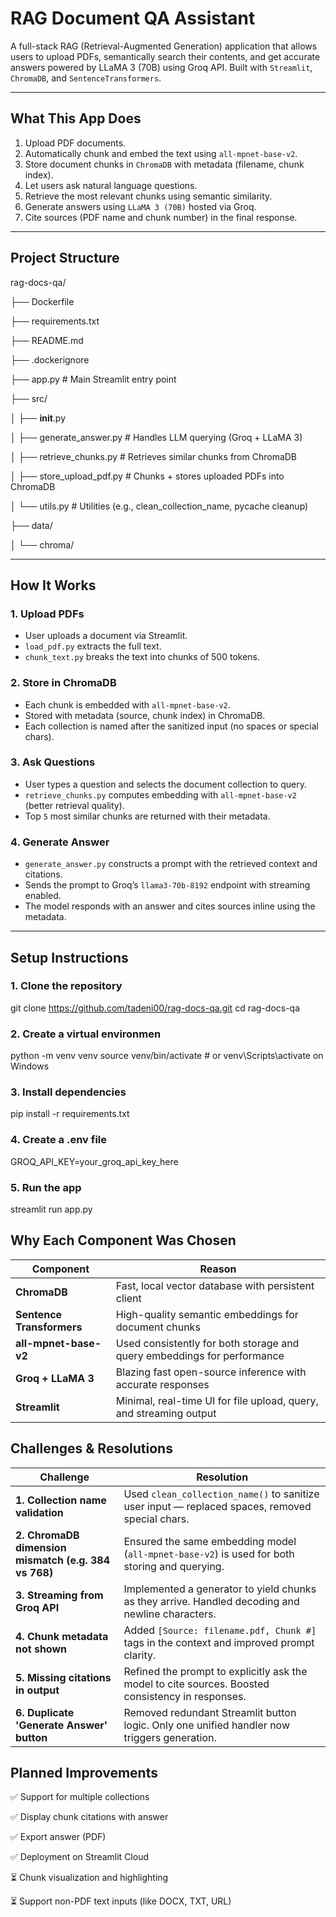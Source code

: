 # RAG Document QA Assistant

A full-stack RAG (Retrieval-Augmented Generation) application that allows users to upload PDFs, semantically search their contents, and get accurate answers powered by LLaMA 3 (70B) using Groq API. Built with `Streamlit`, `ChromaDB`, and `SentenceTransformers`.

---

## What This App Does

1. Upload PDF documents.
2. Automatically chunk and embed the text using `all-mpnet-base-v2`.
3. Store document chunks in `ChromaDB` with metadata (filename, chunk index).
4. Let users ask natural language questions.
5. Retrieve the most relevant chunks using semantic similarity.
6. Generate answers using `LLaMA 3 (70B)` hosted via Groq.
7. Cite sources (PDF name and chunk number) in the final response.

---

## Project Structure

rag-docs-qa/

├── Dockerfile

├── requirements.txt

├── README.md

├── .dockerignore

├── app.py                     # Main Streamlit entry point

├── src/

│   ├── __init__.py

│   ├── generate_answer.py     # Handles LLM querying (Groq + LLaMA 3)

│   ├── retrieve_chunks.py     # Retrieves similar chunks from ChromaDB

│   ├── store_upload_pdf.py    # Chunks + stores uploaded PDFs into ChromaDB

│   └── utils.py               # Utilities (e.g., clean_collection_name, pycache cleanup)

├── data/

│   └── chroma/                      
           



---

## How It Works

### 1. Upload PDFs
- User uploads a document via Streamlit.
- `load_pdf.py` extracts the full text.
- `chunk_text.py` breaks the text into chunks of 500 tokens.

### 2. Store in ChromaDB
- Each chunk is embedded with `all-mpnet-base-v2`.
- Stored with metadata (source, chunk index) in ChromaDB.
- Each collection is named after the sanitized input (no spaces or special chars).

### 3. Ask Questions
- User types a question and selects the document collection to query.
- `retrieve_chunks.py` computes embedding with `all-mpnet-base-v2` (better retrieval quality).
- Top `5` most similar chunks are returned with their metadata.

### 4. Generate Answer
- `generate_answer.py` constructs a prompt with the retrieved context and citations.
- Sends the prompt to Groq’s `llama3-70b-8192` endpoint with streaming enabled.
- The model responds with an answer and cites sources inline using the metadata.

---

## Setup Instructions

### 1. Clone the repository

git clone https://github.com/tadeni00/rag-docs-qa.git
cd rag-docs-qa

### 2. Create a virtual environmen

python -m venv venv
source venv/bin/activate  # or venv\Scripts\activate on Windows

### 3. Install dependencies

pip install -r requirements.txt

### 4. Create a .env file

GROQ_API_KEY=your_groq_api_key_here

### 5. Run the app

streamlit run app.py

## Why Each Component Was Chosen

| Component                 | Reason                                                                  |
|---------------------------|-------------------------------------------------------------------------|
| **ChromaDB**              | Fast, local vector database with persistent client                      |
| **Sentence Transformers** | High-quality semantic embeddings for document chunks                    |
| **all-mpnet-base-v2**     | Used consistently for both storage and query embeddings for performance |
| **Groq + LLaMA 3**        | Blazing fast open-source inference with accurate responses              |
| **Streamlit**             | Minimal, real-time UI for file upload, query, and streaming output      |


## Challenges & Resolutions

| Challenge                                             | Resolution                                                                                           |
|-------------------------------------------------------|------------------------------------------------------------------------------------------------------|
| **1. Collection name validation**                    | Used `clean_collection_name()` to sanitize user input — replaced spaces, removed special chars.     |
| **2. ChromaDB dimension mismatch (e.g. 384 vs 768)** | Ensured the same embedding model (`all-mpnet-base-v2`) is used for both storing and querying.       |
| **3. Streaming from Groq API**                       | Implemented a generator to yield chunks as they arrive. Handled decoding and newline characters.     |
| **4. Chunk metadata not shown**                      | Added `[Source: filename.pdf, Chunk #]` tags in the context and improved prompt clarity.            |
| **5. Missing citations in output**                   | Refined the prompt to explicitly ask the model to cite sources. Boosted consistency in responses.   |
| **6. Duplicate 'Generate Answer' button**            | Removed redundant Streamlit button logic. Only one unified handler now triggers generation.         |


## Planned Improvements

✅ Support for multiple collections

✅ Display chunk citations with answer

✅ Export answer (PDF)

✅ Deployment on Streamlit Cloud

⏳ Chunk visualization and highlighting

⏳ Support non-PDF text inputs (like DOCX, TXT, URL)
